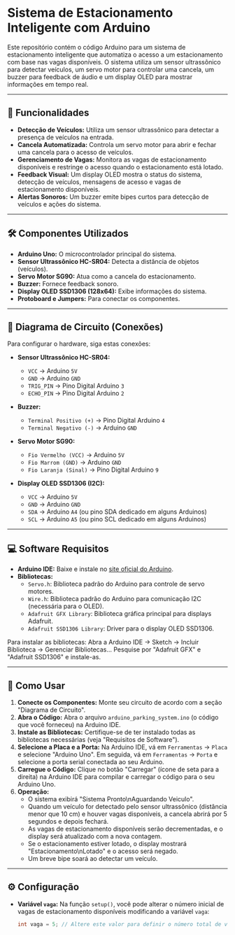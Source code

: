 # Sistema de Estacionamento Inteligente com Arduino

Este repositório contém o código Arduino para um sistema de estacionamento inteligente que automatiza o acesso a um estacionamento com base nas vagas disponíveis. O sistema utiliza um sensor ultrassônico para detectar veículos, um servo motor para controlar uma cancela, um buzzer para feedback de áudio e um display OLED para mostrar informações em tempo real.

---

## 🚀 Funcionalidades

* **Detecção de Veículos:** Utiliza um sensor ultrassônico para detectar a presença de veículos na entrada.
* **Cancela Automatizada:** Controla um servo motor para abrir e fechar uma cancela para o acesso de veículos.
* **Gerenciamento de Vagas:** Monitora as vagas de estacionamento disponíveis e restringe o acesso quando o estacionamento está lotado.
* **Feedback Visual:** Um display OLED mostra o status do sistema, detecção de veículos, mensagens de acesso e vagas de estacionamento disponíveis.
* **Alertas Sonoros:** Um buzzer emite bipes curtos para detecção de veículos e ações do sistema.

---

## 🛠️ Componentes Utilizados

* **Arduino Uno:** O microcontrolador principal do sistema.
* **Sensor Ultrassônico HC-SR04:** Detecta a distância de objetos (veículos).
* **Servo Motor SG90:** Atua como a cancela do estacionamento.
* **Buzzer:** Fornece feedback sonoro.
* **Display OLED SSD1306 (128x64):** Exibe informações do sistema.
* **Protoboard e Jumpers:** Para conectar os componentes.

---

## 🔌 Diagrama de Circuito (Conexões)

Para configurar o hardware, siga estas conexões:

* **Sensor Ultrassônico HC-SR04:**
    * `VCC` $\rightarrow$ Arduino `5V`
    * `GND` $\rightarrow$ Arduino `GND`
    * `TRIG_PIN` $\rightarrow$ Pino Digital Arduino `3`
    * `ECHO_PIN` $\rightarrow$ Pino Digital Arduino `2`

* **Buzzer:**
    * `Terminal Positivo (+)` $\rightarrow$ Pino Digital Arduino `4`
    * `Terminal Negativo (-)` $\rightarrow$ Arduino `GND`

* **Servo Motor SG90:**
    * `Fio Vermelho (VCC)` $\rightarrow$ Arduino `5V`
    * `Fio Marrom (GND)` $\rightarrow$ Arduino `GND`
    * `Fio Laranja (Sinal)` $\rightarrow$ Pino Digital Arduino `9`

* **Display OLED SSD1306 (I2C):**
    * `VCC` $\rightarrow$ Arduino `5V`
    * `GND` $\rightarrow$ Arduino `GND`
    * `SDA` $\rightarrow$ Arduino `A4` (ou pino SDA dedicado em alguns Arduinos)
    * `SCL` $\rightarrow$ Arduino `A5` (ou pino SCL dedicado em alguns Arduinos)

---

## 💻 Software Requisitos

* **Arduino IDE:** Baixe e instale no [site oficial do Arduino](https://www.arduino.cc/en/software).
* **Bibliotecas:**
    * `Servo.h`: Biblioteca padrão do Arduino para controle de servo motores.
    * `Wire.h`: Biblioteca padrão do Arduino para comunicação I2C (necessária para o OLED).
    * `Adafruit GFX Library`: Biblioteca gráfica principal para displays Adafruit.
    * `Adafruit SSD1306 Library`: Driver para o display OLED SSD1306.

Para instalar as bibliotecas: Abra a Arduino IDE $\rightarrow$ Sketch $\rightarrow$ Incluir Biblioteca $\rightarrow$ Gerenciar Bibliotecas... Pesquise por "Adafruit GFX" e "Adafruit SSD1306" e instale-as.

---

## 🚀 Como Usar

1.  **Conecte os Componentes:** Monte seu circuito de acordo com a seção "Diagrama de Circuito".
2.  **Abra o Código:** Abra o arquivo `arduino_parking_system.ino` (o código que você forneceu) na Arduino IDE.
3.  **Instale as Bibliotecas:** Certifique-se de ter instalado todas as bibliotecas necessárias (veja "Requisitos de Software").
4.  **Selecione a Placa e a Porta:** Na Arduino IDE, vá em `Ferramentas` $\rightarrow$ `Placa` e selecione "Arduino Uno". Em seguida, vá em `Ferramentas` $\rightarrow$ `Porta` e selecione a porta serial conectada ao seu Arduino.
5.  **Carregue o Código:** Clique no botão "Carregar" (ícone de seta para a direita) na Arduino IDE para compilar e carregar o código para o seu Arduino Uno.
6.  **Operação:**
    * O sistema exibirá "Sistema Pronto\nAguardando Veiculo".
    * Quando um veículo for detectado pelo sensor ultrassônico (distância menor que 10 cm) e houver vagas disponíveis, a cancela abrirá por 5 segundos e depois fechará.
    * As vagas de estacionamento disponíveis serão decrementadas, e o display será atualizado com a nova contagem.
    * Se o estacionamento estiver lotado, o display mostrará "Estacionamento\nLotado" e o acesso será negado.
    * Um breve bipe soará ao detectar um veículo.

---

## ⚙️ Configuração

* **Variável `vaga`:** Na função `setup()`, você pode alterar o número inicial de vagas de estacionamento disponíveis modificando a variável `vaga`:
    ```cpp
    int vaga = 5; // Altere este valor para definir o número total de vagas de estacionamento
    ```

